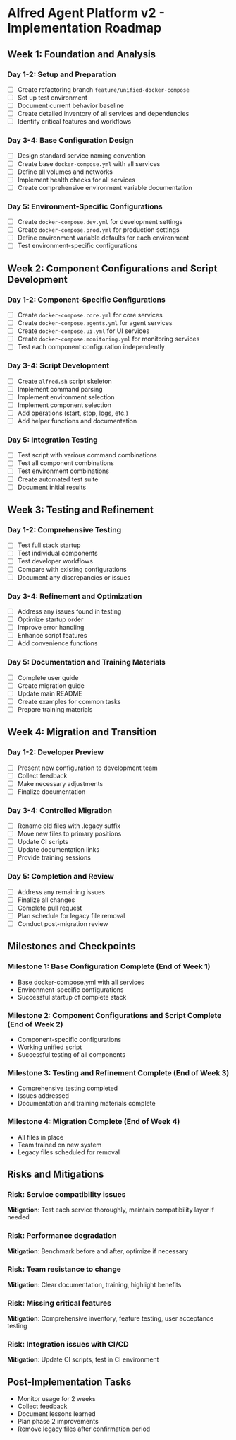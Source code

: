 # Alfred Agent Platform v2 - Implementation Roadmap

## Week 1: Foundation and Analysis

### Day 1-2: Setup and Preparation

- [ ] Create refactoring branch `feature/unified-docker-compose`
- [ ] Set up test environment
- [ ] Document current behavior baseline
- [ ] Create detailed inventory of all services and dependencies
- [ ] Identify critical features and workflows

### Day 3-4: Base Configuration Design

- [ ] Design standard service naming convention
- [ ] Create base `docker-compose.yml` with all services
- [ ] Define all volumes and networks
- [ ] Implement health checks for all services
- [ ] Create comprehensive environment variable documentation

### Day 5: Environment-Specific Configurations

- [ ] Create `docker-compose.dev.yml` for development settings
- [ ] Create `docker-compose.prod.yml` for production settings
- [ ] Define environment variable defaults for each environment
- [ ] Test environment-specific configurations

## Week 2: Component Configurations and Script Development

### Day 1-2: Component-Specific Configurations

- [ ] Create `docker-compose.core.yml` for core services
- [ ] Create `docker-compose.agents.yml` for agent services
- [ ] Create `docker-compose.ui.yml` for UI services
- [ ] Create `docker-compose.monitoring.yml` for monitoring services
- [ ] Test each component configuration independently

### Day 3-4: Script Development

- [ ] Create `alfred.sh` script skeleton
- [ ] Implement command parsing
- [ ] Implement environment selection
- [ ] Implement component selection
- [ ] Add operations (start, stop, logs, etc.)
- [ ] Add helper functions and documentation

### Day 5: Integration Testing

- [ ] Test script with various command combinations
- [ ] Test all component combinations
- [ ] Test environment combinations
- [ ] Create automated test suite
- [ ] Document initial results

## Week 3: Testing and Refinement

### Day 1-2: Comprehensive Testing

- [ ] Test full stack startup
- [ ] Test individual components
- [ ] Test developer workflows
- [ ] Compare with existing configurations
- [ ] Document any discrepancies or issues

### Day 3-4: Refinement and Optimization

- [ ] Address any issues found in testing
- [ ] Optimize startup order
- [ ] Improve error handling
- [ ] Enhance script features
- [ ] Add convenience functions

### Day 5: Documentation and Training Materials

- [ ] Complete user guide
- [ ] Create migration guide
- [ ] Update main README
- [ ] Create examples for common tasks
- [ ] Prepare training materials

## Week 4: Migration and Transition

### Day 1-2: Developer Preview

- [ ] Present new configuration to development team
- [ ] Collect feedback
- [ ] Make necessary adjustments
- [ ] Finalize documentation

### Day 3-4: Controlled Migration

- [ ] Rename old files with .legacy suffix
- [ ] Move new files to primary positions
- [ ] Update CI scripts
- [ ] Update documentation links
- [ ] Provide training sessions

### Day 5: Completion and Review

- [ ] Address any remaining issues
- [ ] Finalize all changes
- [ ] Complete pull request
- [ ] Plan schedule for legacy file removal
- [ ] Conduct post-migration review

## Milestones and Checkpoints

### Milestone 1: Base Configuration Complete (End of Week 1)
- Base docker-compose.yml with all services
- Environment-specific configurations
- Successful startup of complete stack

### Milestone 2: Component Configurations and Script Complete (End of Week 2)
- Component-specific configurations
- Working unified script
- Successful testing of all components

### Milestone 3: Testing and Refinement Complete (End of Week 3)
- Comprehensive testing completed
- Issues addressed
- Documentation and training materials complete

### Milestone 4: Migration Complete (End of Week 4)
- All files in place
- Team trained on new system
- Legacy files scheduled for removal

## Risks and Mitigations

### Risk: Service compatibility issues
**Mitigation**: Test each service thoroughly, maintain compatibility layer if needed

### Risk: Performance degradation
**Mitigation**: Benchmark before and after, optimize if necessary

### Risk: Team resistance to change
**Mitigation**: Clear documentation, training, highlight benefits

### Risk: Missing critical features
**Mitigation**: Comprehensive inventory, feature testing, user acceptance testing

### Risk: Integration issues with CI/CD
**Mitigation**: Update CI scripts, test in CI environment

## Post-Implementation Tasks

- Monitor usage for 2 weeks
- Collect feedback
- Document lessons learned
- Plan phase 2 improvements
- Remove legacy files after confirmation period